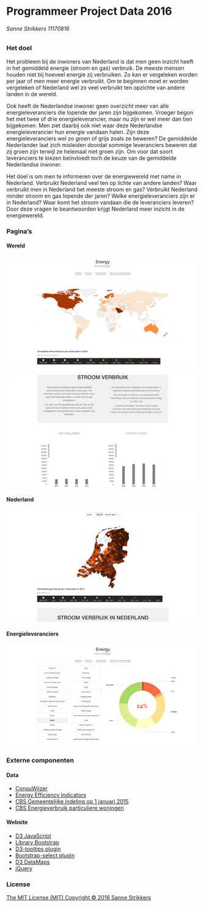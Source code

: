 # Programmeer Project Data 2016 
###### Sanne Strikkers 11170816

### Het doel

Het probleem bij de inwoners van Nederland is dat men geen inzicht heeft in het gemiddeld energie (stroom en gas) verbruik. De meeste mensen houden niet bij hoeveel energie zij verbruiken. Zo kan er vergeleken worden per jaar of men meer energie verbruikt. Om te beginnen moet er worden vergeleken of Nederland wel zo veel verbruikt ten opzichte van andere landen in de wereld.

Ook heeft de Nederlandse inwoner geen overzicht meer van alle energieleveranciers die lopende der jaren zijn bijgekomen. Vroeger begon het met twee of drie energieleverancier, maar nu zijn er wel meer dan tien bijgekomen. Men ziet daarbij ook niet waar deze Nederlandse energieleverancier hun energie vandaan halen. Zijn deze energieleveranciers wel zo groen of grijs zoals ze beweren? De gemiddelde Nederlander laat zich misleiden doordat sommige leveranciers beweren dat zij groen zijn terwijl ze helemaal niet groen zijn. Om voor dat soort leveranciers te kiezen beïnvloedt toch de keuze van de gemiddelde Nederlandse inwoner.

Het doel is om men te informeren over de energiewereld met name in Nederland. Verbruikt Nederland veel ten op lichte van andere landen? Waar verbruikt men in Nederland het meeste stroom en gas? Verbruikt Nederland minder stroom en gas lopende der jaren? Welke energieleveranciers zijn er in Nederland? Waar komt het stroom vandaan die de leveranciers leveren? Door deze vragen te beantwoorden krijgt Nederland meer inzicht in de energiewereld.


### Pagina’s

#### Wereld
![Wereld pagina 1](doc/wereld_pagina1.png)

![Wereld pagina 1](doc/wereld_pagina2.png)

#### Nederland
![Nederland pagina 1](doc/nederland_pagina1.png)

#### Energieleveranciers
![Energieleveranciers pagina 1](doc/leveranciers_pagina1.png)


### Externe componenten

#### Data
- [ConsuWijzer](https://www.consuwijzer.nl/energie/vergelijken-overstappen/energiebedrijven-vergelijken/toelichting-bij-de-herkomst-van-energie)
- [Energy Efficiency Indicators](https://wec-indicators.enerdata.eu/)
- [CBS Gemeentelijke indeling op 1 januari 2015](https://www.cbs.nl/nl-nl/onze-diensten/methoden/classificaties/overig/gemeentelijke-indelingen/indeling%20per%20jaar/gemeentelijke-indeling-op-1-januari-2015)
- [CBS Energieverbruik particuliere woningen](http://statline.cbs.nl/StatWeb/publication/?DM=SLNL&PA=81528NED)

#### Website
- [D3 JavaScript](www.d3js.org)
- [Library Bootstrap](www.getbootstrap.com)
- [D3-tooltips plugin](www.labratrevenge.com/d3-tip)
- [Bootstrap-select plugin](www.silviomoreto.github.io/bootstrap-select/)
- [D3 DataMaps](www.datamaps.github.io)
- [jQuery](www.jquery.com)


### License

[The MIT License (MIT)
Copyright © 2016 Sanne Strikkers](LICENSE.md)


